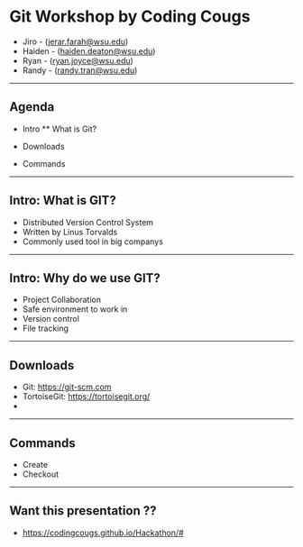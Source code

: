 # Git Workshop by Coding Cougs

* Jiro -   (jerar.farah@wsu.edu)
* Haiden - (haiden.deaton@wsu.edu)
* Ryan -   (ryan.joyce@wsu.edu)
* Randy -  (randy.tran@wsu.edu)

---

## Agenda

* Intro
** What is Git?

* Downloads
* Commands

---

## Intro: What is GIT?

* Distributed Version Control System
* Written by Linus Torvalds
* Commonly used tool in big companys

---

## Intro: Why do we use GIT?

* Project Collaboration
* Safe environment to work in
* Version control
* File tracking

---

## Downloads
* Git: https://git-scm.com
* TortoiseGit: https://tortoisegit.org/
* 

---

## Commands

* Create
* Checkout

---

## Want this presentation ??

* https://codingcougs.github.io/Hackathon/# <!-- .element: style="  color: #996699; word-wrap: break-word; " --> 

